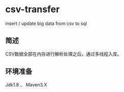 # csv-transfer
insert / update big data from csv to sql

## 简述 

CSV数据全部在内存进行解析处理之后，通过多线程入库。

## 环境准备

Jdk1.8 、 Maven3.X
